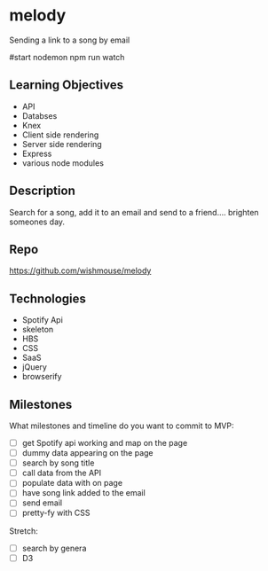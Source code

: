 # melody
Sending a link to a  song by email

#start
nodemon
npm run watch

## Learning Objectives
- API
- Databses
- Knex
- Client side rendering
- Server side rendering
- Express
- various node modules


## Description
Search for a song, add it to an email and send to a friend.... brighten someones day.


## Repo
https://github.com/wishmouse/melody

## Technologies
- Spotify Api
- skeleton
- HBS
- CSS
- SaaS
- jQuery
- browserify


## Milestones
What milestones and timeline do you want to commit to
MVP:
- [ ] get Spotify api working and map on the page
- [ ] dummy data appearing on the page
- [ ] search by song title
- [ ] call data from the API
- [ ] populate data with on page
- [ ] have song link added to the email
- [ ] send email
- [ ] pretty-fy with CSS

Stretch:
- [ ] search by genera
- [ ] D3 

